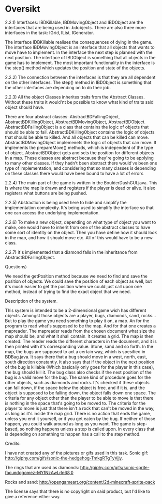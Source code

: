 # Oversikt
2.2.1)
Interfaces: 
IBDKillable, IBDMovingObject and IBDObject are the interfaces that are being used in .bdobjects. There are also three more interfaces in the task: IGrid, IList, IGenerator.

The interface IDBKillable realises the consequences of dying in the game.
The interface IBDMovingObject is an interface that all objects that wants to move have to implement. In the interface the next step is planned with the next position.
The interface of IBDObject is something that all objects in the game has to implement. The most important functionality in the interface is the step() method which updates the position and state of the objects.

2.2.2)
The connection between the interfaces is that they are all dependent on the other interfaces. The step() method in IBDObject is something that the other interfaces are depending on to do their job.

2.2.3)
All the object Classes inherites traits from the Abstract Classes. Without these traits it would'nt be possible to know what kind of traits said object should have.

There are four abstract classes: AbstractBDFallingObject, AbstractBDKillingObject, AbstractBDMovingObject, AbstractBDObject. AbstractBDFallingObject is a class that contains the logic of objects that should be able to fall. 
AbstractBDKillingObject contains the logic of objects that should be able to killed. And all objects that can be killed can move.
AbstractBDMovingObject implemenets the logic of objects that can move. It implements the prepareMove() methods, which is independent of the type of object. 
AbstractBDObject gets and sets the position for different objects in a map.
These classes are abstract because they're going to be applying to many other classes. If they hadn't been abstract there would've been one type of implementation, and considering that so many classes is depending on these classes there would have been bound to have a lot of errors. 

2.2.4)
The main part of the game is written in the BoulderDashGUI.java. This is where the map is drawn and registers if the player is dead or alive. It also registers what buttons are being pushed.

2.2.5)
Abstraction is being used here to hide and simplify the implementation complexity. It's being used to simplify the interface so that one can access the underlying implementation. 

2.2.6)
To make a new object, depending on what type of object you want to make, one would have to inherit from one of the abstract classes to have some sort of identity on the object. Then you have define how it should look in the map, and how it should move etc. All of this would have to be a new class.

2.2.7)
It's implemented that a diamond falls in the inheritance from AbstractBDFallingObject.  

Questions)

We need the getPosition method because we need to find and save the position of objects. We could save the position of each object as well, but it's much easier to get the position when we could just call upon one method, instead of trying to find the exact object that we need.



Description of the system.

This system is intended to be a 2-dimensional game wich has different objects. Amongst those objects are a player, bugs, diamonds, sand, rocks... But to play the game you need something to play it on, a map. An for the program to read what's supposed to be the map. And for that one creates a mapreader. The mapreader reads from the chosen document what size the map should be, and what it shall contain. It creates a grid.
The map is then created. The reader reads the different characters in the document, and it is then printed with it's corresponding value. Stone, sand and so forth. In the map, the bugs are supposed to act a certain way, which is spesified in BDBug.java. It says there that a bug should move in a west, north, east, south direction constantly. It also says that if the object in the next position of the bug is killable (Which basically only goes for the player in this case), the bug should kill it. The bug class also checks if the next position of the bug is a valid move for the bug. 
The same kind of procedure goes for the other objects, such as diamonds and rocks. It's checked if these objects can fall down, if the space below the object is free, and if it is, and the object is supposed to be falling down, the object falls down one space. The criteria for any object other than the player to be able to move is that there is nothing in the space that's going to be moved to. The criteria for the player to move is just that there isn't a rock that can't be moved in the way, as long as it's inside the map grid. There is no action that ends the game, unless you end it yourself, or if you get eaten by the bug. If neither of those happen, you could walk around as long as you want. The game is step-based, so nothing happens unless a step is called upon. In every class that is depending on something to happen has a call to the step method. 





Credits:

I have not created any of the pictures or gifs used in this task. 
Sonic gif: 
http://giphy.com/gifs/sonic-the-hedgehog-TmkgRTgTyVjjy. 

The rings that are used as diamonds:
http://giphy.com/gifs/sonic-sprite-facundogomez-MYfNzAwLrln68,0

Rocks and sand: 
http://opengameart.org/content/2d-minecraft-sprite-pack

The license says that there is no copyright on said product, but I'd like to give a reference either way. 




